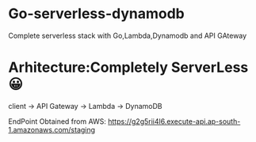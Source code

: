 # Go-serverless-dynamodb
Complete serverless stack with Go,Lambda,Dynamodb and API GAteway

<h1>Arhitecture:Completely ServerLess😀</h1>

client -> API Gateway -> Lambda -> DynamoDB

EndPoint Obtained from AWS: https://g2g5rii4l6.execute-api.ap-south-1.amazonaws.com/staging
